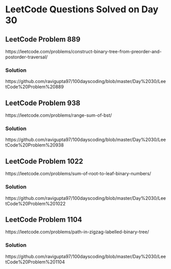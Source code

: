 <h1>LeetCode Questions Solved on Day 30</h1>

<h2>LeetCode Problem 889</h2>  https://leetcode.com/problems/construct-binary-tree-from-preorder-and-postorder-traversal/
<h3>Solution</h3>  https://github.com/ravigupta97/100dayscoding/blob/master/Day%2030/LeetCode%20Problem%20889

<h2>LeetCode Problem 938</h2>  https://leetcode.com/problems/range-sum-of-bst/
<h3>Solution</h3>  https://github.com/ravigupta97/100dayscoding/blob/master/Day%2030/LeetCode%20Problem%20938

<h2>LeetCode Problem 1022</h2>  https://leetcode.com/problems/sum-of-root-to-leaf-binary-numbers/
<h3>Solution</h3>  https://github.com/ravigupta97/100dayscoding/blob/master/Day%2030/LeetCode%20Problem%201022

<h2>LeetCode Problem 1104</h2>  https://leetcode.com/problems/path-in-zigzag-labelled-binary-tree/
<h3>Solution</h3>  https://github.com/ravigupta97/100dayscoding/blob/master/Day%2030/LeetCode%20Problem%201104
